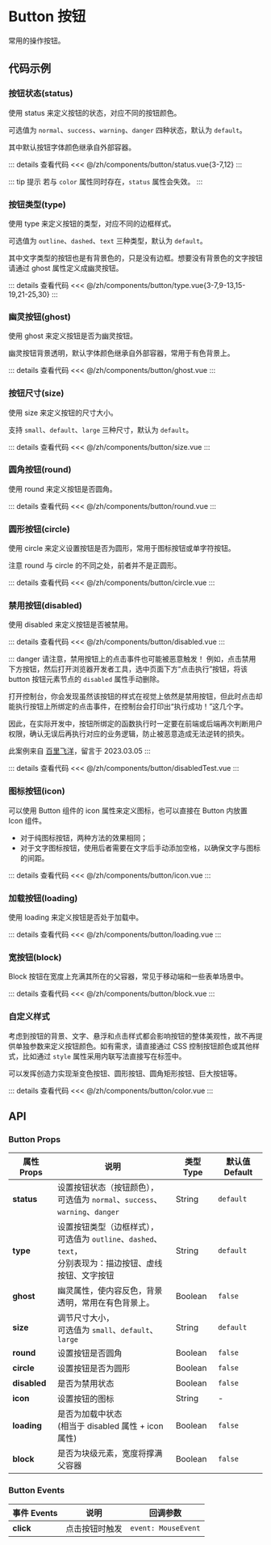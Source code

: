# Button 按钮

常用的操作按钮。

<script setup>
import Status from './status.vue'
import Ghost from './ghost.vue'
import Type from './type.vue'
import Round from './round.vue'
import Circle from './circle.vue'
import Size from './size.vue'
import Disabled from './disabled.vue'
import DisabledTest from './disabledTest.vue'
import Icon from './icon.vue'
import Loading from './loading.vue'
import Block from './block.vue'
import Color from './color.vue'
</script>

## 代码示例

### 按钮状态(status)

使用 status 来定义按钮的状态，对应不同的按钮颜色。

可选值为 `normal`、`success`、`warning`、`danger` 四种状态，默认为 `default`。

其中默认按钮字体颜色继承自外部容器。

<div class="demo-block">

<Status />

::: details 查看代码
<<< @/zh/components/button/status.vue{3-7,12}
:::

</div>

::: tip 提示
若与 `color` 属性同时存在，`status` 属性会失效。
:::

### 按钮类型(type)

使用 type 来定义按钮的类型，对应不同的边框样式。

可选值为 `outline`、`dashed`、`text` 三种类型，默认为 `default`。

其中文字类型的按钮也是有背景色的，只是没有边框。想要没有背景色的文字按钮请通过 ghost 属性定义成幽灵按钮。

<div class="demo-block">

<Type />

::: details 查看代码
<<< @/zh/components/button/type.vue{3-7,9-13,15-19,21-25,30}
:::

</div>

### 幽灵按钮(ghost)

使用 ghost 来定义按钮是否为幽灵按钮。

幽灵按钮背景透明，默认字体颜色继承自外部容器，常用于有色背景上。

<div class="demo-block">

<Ghost />

::: details 查看代码
<<< @/zh/components/button/ghost.vue
:::

</div>

### 按钮尺寸(size)

使用 size 来定义按钮的尺寸大小。

支持 `small`、`default`、`large` 三种尺寸，默认为 `default`。

<div class="demo-block">

<Size />

::: details 查看代码
<<< @/zh/components/button/size.vue
:::

</div>

### 圆角按钮(round)

使用 round 来定义按钮是否圆角。

<div class="demo-block">

<Round />

::: details 查看代码
<<< @/zh/components/button/round.vue
:::

</div>

### 圆形按钮(circle)

使用 circle 来定义设置按钮是否为圆形，常用于图标按钮或单字符按钮。

注意 round 与 circle 的不同之处，前者并不是正圆形。

<div class="demo-block">

<Circle />

::: details 查看代码
<<< @/zh/components/button/circle.vue
:::

</div>

### 禁用按钮(disabled)

使用 disabled 来定义按钮是否被禁用。

<div class="demo-block">

<Disabled />

::: details 查看代码
<<< @/zh/components/button/disabled.vue
:::

</div>

::: danger 请注意，禁用按钮上的点击事件也可能被恶意触发！
例如，点击禁用下方按钮，然后打开浏览器开发者工具，选中页面下方“点击执行”按钮，将该 button 按钮元素节点的 `disabled` 属性手动删除。

打开控制台，你会发现虽然该按钮的样式在视觉上依然是禁用按钮，但此时点击却能执行按钮上所绑定的点击事件，在控制台会打印出“执行成功！”这几个字。

因此，在实际开发中，按钮所绑定的函数执行时一定要在前端或后端再次判断用户权限，确认无误后再执行对应的业务逻辑，防止被恶意造成无法逆转的损失。

此案例来自 [百里飞洋](https://github.com/Barry-Flynn)，留言于 2023.03.05
:::

<div class="demo-block">

<DisabledTest />

::: details 查看代码
<<< @/zh/components/button/disabledTest.vue
:::

</div>

### 图标按钮(icon)

可以使用 Button 组件的 icon 属性来定义图标，也可以直接在 Button 内放置 Icon 组件。

- 对于纯图标按钮，两种方法的效果相同；
- 对于文字图标按钮，使用后者需要在文字后手动添加空格，以确保文字与图标的间距。

<div class="demo-block">

<Icon />

::: details 查看代码
<<< @/zh/components/button/icon.vue
:::

</div>

### 加载按钮(loading)

使用 loading 来定义按钮是否处于加载中。

<div class="demo-block">

<Loading />

::: details 查看代码
<<< @/zh/components/button/loading.vue
:::

</div>

### 宽按钮(block)

Block 按钮在宽度上充满其所在的父容器，常见于移动端和一些表单场景中。

<div class="demo-block">

<Block />

::: details 查看代码
<<< @/zh/components/button/block.vue
:::

</div>

### 自定义样式

考虑到按钮的背景、文字、悬浮和点击样式都会影响按钮的整体美观性，故不再提供单独参数来定义按钮颜色。如有需求，请直接通过 CSS 控制按钮颜色或其他样式，比如通过 `style` 属性采用内联写法直接写在标签中。

可以发挥创造力实现渐变色按钮、圆形按钮、圆角矩形按钮、巨大按钮等。

<div class="demo-block">

<Color />

::: details 查看代码
<<< @/zh/components/button/color.vue
:::

</div>

## API

### Button Props

| 属性 Props   | 说明                                                         | 类型 Type | 默认值 Default |
| ------------ | ------------------------------------------------------------ | --------- | -------------- |
| **status**   | 设置按钮状态（按钮颜色），<br />可选值为 `normal`、`success`、`warning`、`danger` | String    | `default`      |
| **type**     | 设置按钮类型（边框样式），<br />可选值为 `outline`、`dashed`、`text`，<br />分别表现为：描边按钮、虚线按钮、文字按钮 | String    | `default`      |
| **ghost**    | 幽灵属性，使内容反色，背景透明，常用在有色背景上。           | Boolean   | `false`        |
| **size**     | 调节尺寸大小，<br />可选值为 `small`、`default`、`large`     | String    | `default`      |
| **round**    | 设置按钮是否圆角                                             | Boolean   | `false`        |
| **circle**   | 设置按钮是否为圆形                                           | Boolean   | `false`        |
| **disabled** | 是否为禁用状态                                               | Boolean   | `false`        |
| **icon**     | 设置按钮的图标                                               | String    | -              |
| **loading**  | 是否为加载中状态<br />(相当于 disabled 属性 + icon 属性)     | Boolean   | `false`        |
| **block**    | 是否为块级元素，宽度将撑满父容器                             | Boolean   | `false`        |

### Button Events

| 事件 Events | 说明           | 回调参数            |
| ----------- | -------------- | ------------------- |
| **click**   | 点击按钮时触发 | `event: MouseEvent` |
